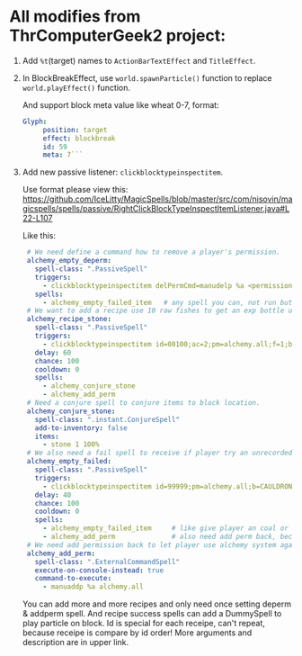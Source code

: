 # All modifies from ThrComputerGeek2 project:
1) Add `%t`(target) names to `ActionBarTextEffect` and `TitleEffect`.
2) In BlockBreakEffect, use `world.spawnParticle()` function to replace `world.playEffect()` function.

   And support block meta value like wheat 0-7, format:
   ```yaml
   Glyph:
        position: target
        effect: blockbreak
        id: 59
        meta: 7```
3) Add new passive listener: `clickblocktypeinspectitem`.

   Use format please view this: https://github.com/IceLitty/MagicSpells/blob/master/src/com/nisovin/magicspells/spells/passive/RightClickBlockTypeInspectItemListener.java#L22-L107
   
   Like this:
   ```yaml
    # We need define a command how to remove a player's permission.
    alchemy_empty_deperm:
      spell-class: ".PassiveSpell"
      triggers:
        - clickblocktypeinspectitem delPermCmd=manudelp %a <permission>
      spells:
        - alchemy_empty_failed_item   # any spell you can, not run but magicspells need at least once in passive spell.
    # We want to add a recipe use 10 raw fishes to get an exp bottle use stone.
    alchemy_recipe_stone:
      spell-class: ".PassiveSpell"
      triggers:
        - clickblocktypeinspectitem id=00100;ac=2;pm=alchemy.all;f=1;b=CAULDRON:1,CAULDRON:2,CAULDRON:3;i=RAW_FISH:10;m=1;mc=0.33
      delay: 60
      chance: 100
      cooldown: 0
      spells:
        - alchemy_conjure_stone
        - alchemy_add_perm
    # Need a conjure spell to conjure items to block location.
    alchemy_conjure_stone:
      spell-class: ".instant.ConjureSpell"
      add-to-inventory: false
      items:
        - stone 1 100%
    # We also need a fail spell to receive if player try an unrecorded recipe.
    alchemy_empty_failed:
      spell-class: ".PassiveSpell"
      triggers:
        - clickblocktypeinspectitem id=99999;pm=alchemy.all;b=CAULDRON:1,CAULDRON:2,CAULDRON:3;i=air:0;m=1;mc=0;noc=1
      delay: 40
      chance: 100
      cooldown: 0
      spells:
        - alchemy_empty_failed_item     # like give player an coal or empty.
        - alchemy_add_perm              # also need add perm back, because if recipe is not match, spell will not called.
    # We need add permission back to let player use alchemy system again.
    alchemy_add_perm:
      spell-class: ".ExternalCommandSpell"
      execute-on-console-instead: true
      command-to-execute:
        - manuaddp %a alchemy.all
   ```
   
   You can add more and more recipes and only need once setting deperm & addperm spell.
   And recipe success spells can add a DummySpell to play particle on block.
   Id is special for each receipe, can't repeat, because receipe is compare by id order!
   More arguments and description are in upper link.
   
